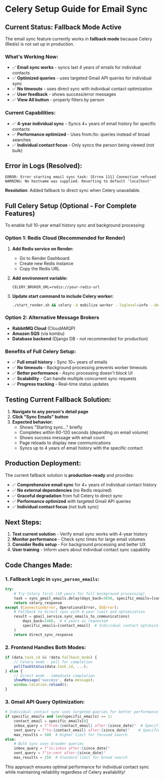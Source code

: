 # Celery Setup Guide for Email Sync

## Current Status: Fallback Mode Active

The email sync feature currently works in **fallback mode** because Celery (Redis) is not set up in production. 

### What's Working Now:
- ✅ **Email sync works** - syncs last 4 years of emails for individual contacts
- ✅ **Optimized queries** - uses targeted Gmail API queries for individual sync
- ✅ **No timeouts** - uses direct sync with individual contact optimization
- ✅ **User feedback** - shows success/error messages
- ✅ **View All button** - properly filters by person

### Current Capabilities:
- ✅ **4-year individual sync** - Syncs 4+ years of email history for specific contacts
- ✅ **Performance optimized** - Uses from:/to: queries instead of broad searches
- ✅ **Individual contact focus** - Only syncs the person being viewed (not bulk)

## Error in Logs (Resolved):
```
ERROR: Error starting email sync task: [Errno 111] Connection refused
WARNING: No hostname was supplied. Reverting to default 'localhost'
```

**Resolution**: Added fallback to direct sync when Celery unavailable.

## Full Celery Setup (Optional - For Complete Features)

To enable full 10-year email history sync and background processing:

### Option 1: Redis Cloud (Recommended for Render)

1. **Add Redis service on Render:**
   - Go to Render Dashboard
   - Create new Redis instance
   - Copy the Redis URL

2. **Add environment variable:**
   ```
   CELERY_BROKER_URL=redis://your-redis-url
   ```

3. **Update start command to include Celery worker:**
   ```bash
   ./start_render.sh && celery -A mobilize worker --loglevel=info --detach
   ```

### Option 2: Alternative Message Brokers

- **RabbitMQ Cloud** (CloudAMQP)
- **Amazon SQS** (via kombu)
- **Database backend** (Django DB - not recommended for production)

### Benefits of Full Celery Setup:
- ✅ **Full email history** - Sync 10+ years of emails
- ✅ **No timeouts** - Background processing prevents worker timeouts
- ✅ **Better performance** - Async processing doesn't block UI
- ✅ **Scalability** - Can handle multiple concurrent sync requests
- ✅ **Progress tracking** - Real-time status updates

## Testing Current Fallback Solution:

1. **Navigate to any person's detail page**
2. **Click "Sync Emails" button**
3. **Expected behavior:**
   - Shows "Starting sync..." briefly
   - Completes within 60-120 seconds (depending on email volume)
   - Shows success message with email count
   - Page reloads to display new communications
   - Syncs up to 4 years of email history with the specific contact

## Production Deployment:

The current fallback solution is **production-ready** and provides:
- ✅ **Comprehensive email sync** for 4+ years of individual contact history
- ✅ **No external dependencies** (no Redis required)
- ✅ **Graceful degradation** from full Celery to direct sync
- ✅ **Performance optimized** with targeted Gmail API queries
- ✅ **Individual contact focus** (not bulk sync)

## Next Steps:

1. **Test current solution** - Verify email sync works with 4-year history
2. **Monitor performance** - Check sync times for large email volumes
3. **Consider Redis setup** - For background processing and better UX
4. **User training** - Inform users about individual contact sync capability

## Code Changes Made:

### 1. Fallback Logic in `sync_person_emails`:
```python
try:
    # Try Celery first (10 years for full background processing)
    task = sync_gmail_emails.delay(days_back=3650, specific_emails=[contact_email])
    return celery_response
except (ConnectionError, OperationalError, OSError):
    # Fallback to direct sync with 4-year limit and optimization
    result = gmail_service.sync_emails_to_communications(
        days_back=1460,  # 4 years as requested
        specific_emails=[contact_email]  # Individual contact optimization
    )
    return direct_sync_response
```

### 2. Frontend Handles Both Modes:
```javascript
if (data.task_id && !data.fallback_mode) {
    // Celery mode - poll for completion
    pollTaskStatus(data.task_id, ...);
} else {
    // Direct mode - immediate completion
    showMessage('success', data.message);
    window.location.reload();
}
```

### 3. Gmail API Query Optimization:
```python
# Individual contact sync uses targeted queries for better performance
if specific_emails and len(specific_emails) == 1:
    contact_email = specific_emails[0]
    inbox_query = f"from:{contact_email} after:{since_date}"  # Specific sender
    sent_query = f"to:{contact_email} after:{since_date}"    # Specific recipient
    max_results = 500  # Higher limit for focused search
else:
    # Bulk sync uses broader queries
    inbox_query = f"in:inbox after:{since_date}"
    sent_query = f"in:sent after:{since_date}"
    max_results = 250  # Standard limit for broad search
```

This approach ensures optimal performance for individual contact sync while maintaining reliability regardless of Celery availability!